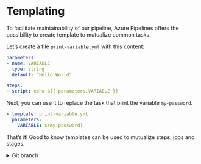 # Templating

To facilitate maintainability of our pipeline, Azure Pipelines offers the possibility to create template to mutualize common tasks.

Let’s create a file `print-variable.yml` with this content:

```yaml
parameters:
- name: VARIABLE
  type: string
  default: “Hello World”

steps:
- script: echo ${{ parameters.VARIABLE }}
```

Next, you can use it to replace the task that print the variable `my-password`.

```yaml
- template: print-variable.yml
  parameters:
    VARIABLE: $(my-password)
```

That’s it! Good to know templates can be used to mutualize steps, jobs and stages.

<details>
<summary>Git branch</summary>

`template-print-variable`

</details>